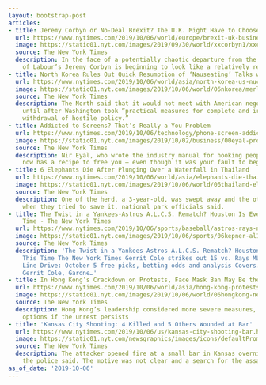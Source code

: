 ```yaml
---
layout: bootstrap-post
articles:
- title: Jeremy Corbyn or No-Deal Brexit? The U.K. Might Have to Choose
  url: https://www.nytimes.com/2019/10/06/world/europe/brexit-uk-business-corbyn.html
  image: https://static01.nyt.com/images/2019/09/30/world/xxcorbyn1/xxcorbyn1-facebookJumbo.jpg
  source: The New York Times
  description: In the face of a potentially chaotic departure from the E.U., the socialism
    of Labour’s Jeremy Corbyn is beginning to look like a relatively reasonable option.
- title: North Korea Rules Out Quick Resumption of ‘Nauseating’ Talks with U.S.
  url: https://www.nytimes.com/2019/10/06/world/asia/north-korea-us-nuclear-talks.html
  image: https://static01.nyt.com/images/2019/10/06/world/06nkorea/merlin_162214968_5899b160-91c2-4023-8dba-2ecf896b14a2-facebookJumbo.jpg
  source: The New York Times
  description: The North said that it would not meet with American negotiators again
    until after Washington took “practical measures for complete and irreversible
    withdrawal of hostile policy.”
- title: Addicted to Screens? That’s Really a You Problem
  url: https://www.nytimes.com/2019/10/06/technology/phone-screen-addiction-tech-nir-eyal.html
  image: https://static01.nyt.com/images/2019/10/02/business/00eyal-promo/00eyal-promo-facebookJumbo.jpg
  source: The New York Times
  description: Nir Eyal, who wrote the industry manual for hooking people on tech,
    now has a recipe to free you — even though it was your fault to begin with.
- title: 6 Elephants Die After Plunging Over a Waterfall in Thailand
  url: https://www.nytimes.com/2019/10/06/world/asia/elephants-die-thailand.html
  image: https://static01.nyt.com/images/2019/10/06/world/06thailand-elephants/06thailand-elephants-facebookJumbo.jpg
  source: The New York Times
  description: One of the herd, a 3-year-old, was swept away and the others drowned
    when they tried to save it, national park officials said.
- title: The Twist in a Yankees-Astros A.L.C.S. Rematch? Houston Is Even Better This
    Time - The New York Times
  url: https://www.nytimes.com/2019/10/06/sports/baseball/astros-rays-nlds.html
  image: https://static01.nyt.com/images/2019/10/06/sports/06kepner-al1/06kepner-al1-facebookJumbo.jpg
  source: The New York Times
  description: 'The Twist in a Yankees-Astros A.L.C.S. Rematch? Houston Is Even Better
    This Time The New York Times Gerrit Cole strikes out 15 vs. Rays MLB.com MLB Postseason
    Line Drive: October 5 free picks, betting odds and analysis Covers.com AL Notes:
    Gerrit Cole, Gardne…'
- title: In Hong Kong’s Crackdown on Protests, Face Mask Ban May Be the Start
  url: https://www.nytimes.com/2019/10/06/world/asia/hong-kong-protests-face-mask-ban.html
  image: https://static01.nyt.com/images/2019/10/06/world/06hongkong-next-sub/06hongkong-next-sub-facebookJumbo.jpg
  source: The New York Times
  description: Hong Kong’s leadership considered more severe measures, which remain
    options if the unrest persists
- title: 'Kansas City Shooting: 4 Killed and 5 Others Wounded at Bar'
  url: https://www.nytimes.com/2019/10/06/us/kansas-city-shooting-bar.html
  image: https://static01.nyt.com/newsgraphics/images/icons/defaultPromoCrop.png
  source: The New York Times
  description: The attacker opened fire at a small bar in Kansas overnight Sunday,
    the police said. The motive was not clear and a search for the assailant was underway.
as_of_date: '2019-10-06'
---
```



